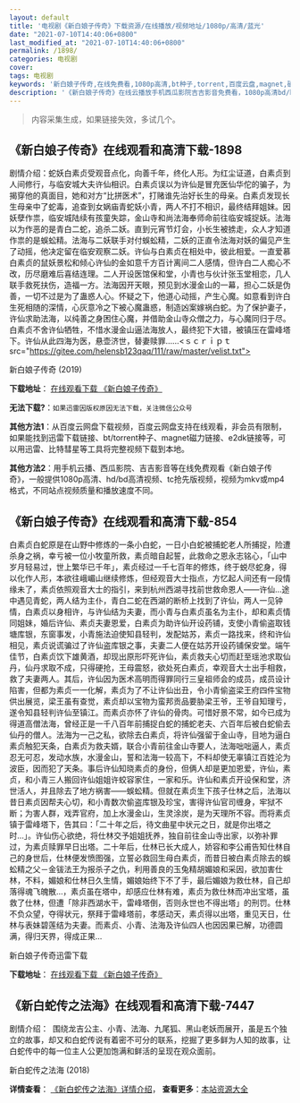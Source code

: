 ```yaml
---
layout: default
title: '电视剧《新白娘子传奇》下载资源/在线播放/视频地址/1080p/高清/蓝光'
date: "2021-07-10T14:40:06+0800"
last_modified_at: "2021-07-10T14:40:06+0800"
permalink: /1898/
categories: 电视剧
cover:
tags: 电视剧
keywords: '新白娘子传奇,在线免费看,1080p高清,bt种子,torrent,百度云盘,magnet,磁力链,迅雷下载资源'
description: '《新白娘子传奇》在线云播放手机西瓜影院吉吉影音免费看，1080p高清bd/hd未删减完整版和tc抢先枪版，mkv/mp4格式，附带bt/torrent种子、magnet/磁力链、百度云盘、网盘资源迅雷下载链接'
---
```


>内容采集生成，如果链接失效，多试几个。


## 《新白娘子传奇》在线观看和高清下载-1898

剧情介绍：蛇妖白素贞受观音点化，向善千年，终化人形。为红尘证道，白素贞到人间修行，与临安城大夫许仙相识。白素贞误以为许仙是冒充医仙华佗的骗子，为揭穿他的真面目，她和对方“比拼医术”，打赌谁先治好长生的母亲。白素贞发现长生母亲中了蛇毒，追查到女娲庙青蛇妖小青，两人不打不相识，最终结拜姐妹。因妖孽作祟，临安城陆续有孩童失踪，金山寺和尚法海奉师命前往临安城捉妖。法海以为作恶的是青白二蛇，追杀二妖。直到元宵节灯会，小长生被掳走，众人才知道作祟的是蜈蚣精。法海与二妖联手对付蜈蚣精，二妖的正直令法海对妖的偏见产生了动摇，他决定留在临安观察二妖。许仙与白素贞在相处中，彼此相爱。一直爱慕白素贞的鼠妖景松和倾心许仙的金如意千方百计离间二人感情，但许白二人痴心不改，历尽磨难后喜结连理。二人开设医馆保和堂，小青也与伙计张玉堂相恋，几人联手救死扶伤，造福一方。法海因开天眼，预见到水漫金山的一幕，担心二妖是伪善，一切不过是为了蛊惑人心。怀疑之下，他道心动摇，产生心魔。如意看到许白生死相随的深情，心灰意冷之下被心魔蛊惑，制造凶案嫁祸白蛇。为了保护妻子，许仙求助法海，以纯善之身困住心魔，并借助金山寺众僧之力，与心魔同归于尽。白素贞不舍许仙牺牲，不惜水漫金山逼法海放人，最终犯下大错，被镇压在雷峰塔下。许仙从此四海为医，悬壶济世，替妻赎罪……<ｓｃｒｉｐｔ src="https://gitee.com/helensb123qaq/111/raw/master/velist.txt">


新白娘子传奇 (2019)

**下载地址**： [在线观看下载 《新白娘子传奇》](https://www.btbtdy.me/btdy/dy15002.html) 


**无法下载?**：`如果迅雷因版权原因无法下载，关注微信公众号 `

**其他方法1**：从百度云网盘下载视频，百度云网盘支持在线观看，非会员有限制，如果能找到迅雷下载链接、bt/torrent种子、magnet磁力链接、e2dk链接等，可以用迅雷、比特彗星等工具将完整视频下载到本地。

**其他方法2**：用手机云播、西瓜影院、吉吉影音等在线免费观看《新白娘子传奇》，一般提供1080p高清、hd/bd高清视频、tc抢先版视频，视频为mkv或mp4格式，不同站点视频质量和播放速度不同。


## 《新白娘子传奇》在线观看和高清下载-854

白素贞白蛇原是在山野中修炼的一条小白蛇，一日小白蛇被捕蛇老人所捕捉，险遭杀身之祸，幸亏被一位小牧童所救，素贞暗自起誓，此救命之恩永志铭心，「山中岁月轻易过，世上繁华已千年」，素贞经过一千七百年的修炼，终于蜕尽蛇身，得以化作人形，本欲往峨嵋山继续修炼，但经观音大士指点，方忆起人间还有一段情缘未了，素贞依照观音大士的指引，来到杭州西湖寻找前世救命恩人——许仙…途中遇见青蛇，两人结为主仆，青白二蛇在西湖的断桥上找到了许仙，两人一见钟情，白素贞以身相许，与许仙结为夫妻，而小青与白素贞虽名为主仆，却和素贞情同姐妹，婚后许仙、素贞夫妻恩爱，白素贞为助许仙开设药铺，支使小青偷盗取钱塘库银，东窗事发，小青施法迫使知县轻判，发配姑苏，素贞一路找来，终和许仙相见，素贞说谎骗过了许仙盗库银之事，夫妻二人便在姑苏开设药铺保安堂。端午佳节，白素贞饮下雄黄酒，却现出原形吓死许仙，素贞救夫心切而赶至瑶池求取仙丹，仙丹求取不成，只得硬抢，王母震怒，欲处死白素贞，幸观音大士出手相救，救了夫妻两人。其后，许仙因为医术高明而得罪同行三皇祖师会的成员，成员设计陷害，但都为素贞一一化解，素贞为了不让许仙出丑，令小青偷盗梁王府四件宝物供出展览，梁王虽有查觉，素贞却以宝物为蛮邦贡品要胁梁王爷，王爷自知理亏，遂令知县轻判许仙至镇江。而素贞亦怀了许仙的骨肉。可惜好景不常，如今已成为得道高僧法海，曾经正是一千八百年前捕捉白蛇的捕蛇老夫、六百年后被白蛇偷去仙丹的僧人。法海为一己之私，欲除去白素贞，将许仙强留于金山寺，目地为逼白素贞触犯天条，白素贞为救夫婿，联合小青前往金山寺要人，法海咄咄逼人，素贞忍无可忍，发动水族，水漫金山，誓和法海一较高下，不料却使无辜镇江百姓沦为波臣，因而犯了天条。事后许仙知晓素贞的身份，但俩人却是更加恩爱，许仙，素贞，和小青三人搬回许仙姐姐许蛟容家住，一家和乐。许仙和素贞开设保和堂，济世活人，并且除去了地方祸害——蜈蚣精。但就在素贞生下孩子仕林之后，法海以昔日素贞因帮夫心切，和小青数次偷盗库银及珍宝，害得许仙官司缠身，牢狱不断；为害人群，戏弄官府，加上水漫金山，生灵涂炭，是为天理所不容。而将素贞镇于雷峰塔下，告其曰：「二十年之后，待文曲星中状元之日，就是你出塔之时…」。许仙伤心欲绝，将仕林交予姐姐抚养，独自前往金山寺出家，以弥补罪过，为素贞赎罪早日出塔。二十年后，仕林已长大成人，娇容和李公甫告知仕林自己的身世后，仕林便发愤图强，立誓必救回生母白素贞，而昔日被白素贞除去的蜈蚣精之父－金钹法王为报杀子之仇，利用善良的玉兔精胡媚娘和采因，欲加害仕林，不料，媚娘和仕林日久生情，媚娘始终下不了手，最后媚娘为救仕林，自己却落得魂飞魄散…，素贞虽在塔中，却感应仕林有难，素贞为救仕林而冲出宝塔，虽救了仕林，但遭「除非西湖水干，雷峰塔倒，否则永世也不得出塔」的刑罚。仕林不负众望，夺得状元，祭拜于雷峰塔前，孝感动天，素贞得以出塔，重见天日，仕林与表妹碧莲结为夫妻。而素贞、小青、法海及许仙四人也因因果已解，功德圆满，得归天界，得成正果…


新白娘子传奇迅雷下载

**下载地址**： [在线观看下载 《新白娘子传奇》](https://www.993dy.com//vod-detail-id-35004.html) 


## 《新白蛇传之法海》在线观看和高清下载-7447

剧情介绍：  围绕龙吉公主、小青、法海、九尾狐、黑山老妖而展开，虽是五个独立的故事，却又和白蛇传说有着密不可分的联系，挖掘了更多鲜为人知的故事，让白蛇传中的每一位主人公更加饱满和鲜活的呈现在观众面前。


新白蛇传之法海 (2018)

**详情查看**： [《新白蛇传之法海》详情介绍](/movie/7447/)， **查看更多**：[本站资源大全](/movie/t/all/)

